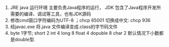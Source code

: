1. JRE java 运行环境 主要负责Java程序的运行，
   JDK 包含了Java程序开发所需要的编译、调试等工具，也有JDK源码
2. 修改cmd窗口字符编码为UTF-8 ；chcp 65001 切换成中文: chcp  936
3. 经javac.exe 将.java 文件编译变成.class的字节码文件
4. byte    1字节; 
   short   2
   int     4
   long    8
   float   4
   dopuble 8
   char    2
   默认情况下小数都是double型.